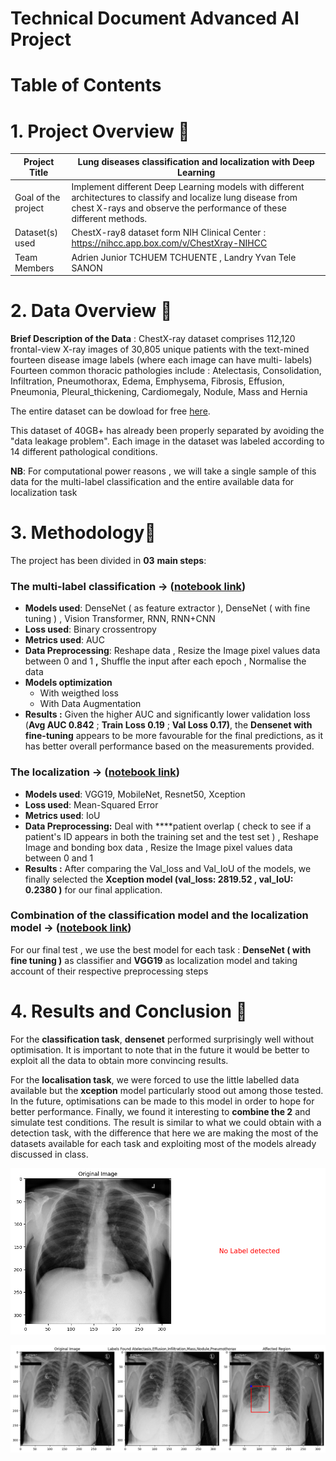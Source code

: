 # Technical Document Advanced AI Project

# Table of Contents

# 1. Project Overview 📝

| Project Title | Lung diseases classification and localization with Deep Learning |
| --- | --- |
| Goal of the project | Implement different Deep Learning models with different architectures to classify and localize lung disease from chest X-rays and observe the performance of these different methods. |
| Dataset(s) used | ChestX-ray8 dataset form NIH Clinical Center :  https://nihcc.app.box.com/v/ChestXray-NIHCC |
| Team Members | Adrien Junior TCHUEM TCHUENTE , Landry Yvan Tele SANON |

# 2. Data Overview 📁

**Brief Description of the Data** :  ChestX-ray dataset comprises 112,120 frontal-view X-ray images of 30,805 unique patients with the text-mined fourteen disease image labels (where each image can have multi- labels) Fourteen common thoracic pathologies include : Atelectasis, Consolidation, Infiltration, Pneumothorax, Edema, Emphysema, Fibrosis, Effusion, Pneumonia, Pleural_thickening,
Cardiomegaly, Nodule, Mass and Hernia

The entire dataset can be dowload  for free [here](https://nihcc.app.box.com/v/ChestXray-NIHCC). 

This dataset of 40GB+ has already been properly separated by avoiding the "data leakage problem". Each image in the dataset was labeled according to 14 different pathological conditions.

**NB**: For computational power  reasons , we will take a single sample of this data for the multi-label classification and the entire available data for localization task

# 3. Methodology🔧

The project has been divided in **03** **main steps**:

### The multi-label classification → ([notebook link](https://github.com/AdrienJ0/Chest-X-Rays-project/blob/main/Chest_X_Rays_Classifier.ipynb))

- **Models used**: DenseNet ( as feature extractor ), DenseNet ( with fine tuning ) , Vision Transformer, RNN, RNN+CNN
- **Loss used**: Binary crossentropy
- **Metrics used**: AUC
- **Data Preprocessing**: Reshape data , Resize the Image pixel values data between 0 and 1 **,** Shuffle the input after each epoch , Normalise the data
- **Models optimization**
    - With weigthed loss
    - With Data Augmentation
- **Results :** Given the higher AUC and significantly lower validation loss (**Avg AUC 0.842** ; **Train Loss 0.19** ; **Val Loss 0.17)**, the **Densenet with fine-tuning** appears to be more favourable for the final predictions, as it has better overall performance based on the measurements provided.

### The localization → ([notebook link](https://github.com/AdrienJ0/Chest-X-Rays-project/blob/main/chest-x-rays-localization.ipynb))

- **Models used**: VGG19, MobileNet, Resnet50, Xception
- **Loss used**: Mean-Squared Error
- **Metrics used**:  IoU
- **Data Preprocessing:**  Deal with ****patient overlap ( check to see if a patient's ID appears in both the training set and the test set ) , Reshape Image and bonding box data , Resize the Image pixel values data between 0 and 1
- **Results :** After comparing the Val_loss and Val_IoU of the models, we finally selected the **Xception model (val_loss: 2819.52 , val_IoU: 0.2380 )** for our final application.

### Combination of the classification model and the localization model → ([notebook link](https://github.com/AdrienJ0/Chest-X-Rays-project/blob/main/chest-x-rays-localization.ipynb))

For our final test , we use the best model for each task :  **DenseNet ( with fine tuning )**  as classifier  and **VGG19** as localization model and taking account of their respective preprocessing steps 

# 4. Results and Conclusion 📑

For the **classification task**, **densenet** performed surprisingly well without optimisation. It is important to note that in the future it would be better to exploit all the data to obtain more convincing results.

For the **localisation task**, we were forced to use the little labelled data available but the **xception** model particularly stood out among those tested. In the future, optimisations can be made to this model in order to hope for better performance.
Finally, we found it interesting to **combine the 2** and simulate test conditions. The result is similar to what we could obtain with a detection task, with the difference that here we are making the most of the datasets available for each task and exploiting most of the models already discussed in class.

![Untitled](Readme_Image/Untitled.png)

![Untitled](Readme_Image/Untitled%201.png)
